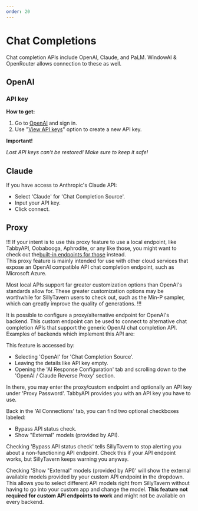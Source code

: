 ```yaml
---
order: 20
---
```

# Chat Completions

Chat completion APIs include OpenAI, Claude, and PaLM.
WindowAI & OpenRouter allows connection to these as well.

## OpenAI

### API key

**How to get:**

1. Go to [OpenAI](https://platform.openai.com/) and sign in.
2. Use "[View API keys](https://platform.openai.com/account/api-keys)" option to create a new API key.

**Important!**

*Lost API keys can't be restored! Make sure to keep it safe!*

## Claude

If you have access to Anthropic's Claude API:

- Select 'Claude' for 'Chat Completion Source'.
- Input your API key.
- Click connect.

## Proxy

!!!
If your intent is to use this proxy feature to use a local endpoint, like TabbyAPI, Oobabooga, Aphrodite, or any like those, you might want to check out the[built-in endpoints for those](https://docs.sillytavern.app/usage/api-connections/) instead.  
This proxy feature is mainly intended for use with other cloud services that expose an OpenAI compatible API chat completion endpoint, such as Microsoft Azure.

Most local APIs support far greater customization options than OpenAI's standards allow for.
These greater customization options may be worthwhile for SillyTavern users to check out, such as the Min-P sampler, which can greatly improve the quality of generations.
!!!

It is possible to configure a proxy/alternative endpoint for OpenAI's backend.
This custom endpoint can be used to connect to alternative chat completion APIs that support the generic OpenAI chat completion API.
Examples of backends which implement this API are:

This feature is accessed by:

- Selecting 'OpenAI' for 'Chat Completion Source'.
- Leaving the details like API key empty.
- Opening the 'AI Response Configuration' tab and scrolling down to the 'OpenAI / Claude Reverse Proxy' section.

In there, you may enter the proxy/custom endpoint and optionally an API key under 'Proxy Password'.
TabbyAPI provides you with an API key you have to use.

Back in the 'AI Connections' tab, you can find two optional checkboxes labeled:

- Bypass API status check.
- Show "External" models (provided by API).

Checking 'Bypass API status check' tells SillyTavern to stop alerting you about a non-functioning API endpoint.
Check this if your API endpoint works, but SillyTavern keeps warning you anyway.

Checking 'Show "External" models (provided by API)' will show the external available models provided by your custom API endpoint in the dropdown.
This allows you to select different API models right from SillyTavern without having to go into your custom app and change the model.
**This feature not required for custom API endpoints to work** and might not be available on every backend.



